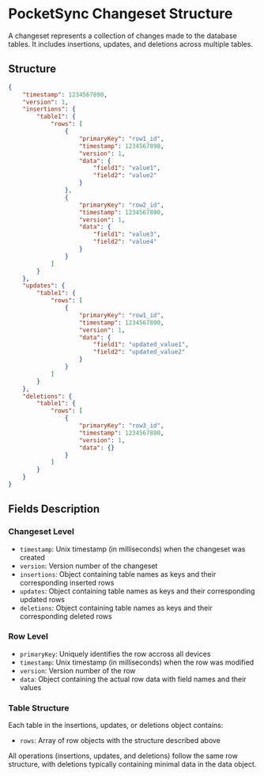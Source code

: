 # PocketSync Changeset Structure

A changeset represents a collection of changes made to the database tables. It includes insertions, updates, and deletions across multiple tables.

## Structure

```json
{
    "timestamp": 1234567890,
    "version": 1,
    "insertions": {
        "table1": {
            "rows": [
                {
                    "primaryKey": "row1_id",
                    "timestamp": 1234567890,
                    "version": 1,
                    "data": {
                        "field1": "value1",
                        "field2": "value2"
                    }
                },
                {
                    "primaryKey": "row2_id",
                    "timestamp": 1234567890,
                    "version": 1,
                    "data": {
                        "field1": "value3",
                        "field2": "value4"
                    }
                }
            ]
        }
    },
    "updates": {
        "table1": {
            "rows": [
                {
                    "primaryKey": "row1_id",
                    "timestamp": 1234567890,
                    "version": 1,
                    "data": {
                        "field1": "updated_value1",
                        "field2": "updated_value2"
                    }
                }
            ]
        }
    },
    "deletions": {
        "table1": {
            "rows": [
                {
                    "primaryKey": "row3_id",
                    "timestamp": 1234567890,
                    "version": 1,
                    "data": {}
                }
            ]
        }
    }
}
```

## Fields Description

### Changeset Level
- `timestamp`: Unix timestamp (in milliseconds) when the changeset was created
- `version`: Version number of the changeset
- `insertions`: Object containing table names as keys and their corresponding inserted rows
- `updates`: Object containing table names as keys and their corresponding updated rows
- `deletions`: Object containing table names as keys and their corresponding deleted rows

### Row Level
- `primaryKey`: Uniquely identifies the row accross all devices
- `timestamp`: Unix timestamp (in milliseconds) when the row was modified
- `version`: Version number of the row
- `data`: Object containing the actual row data with field names and their values

### Table Structure
Each table in the insertions, updates, or deletions object contains:
- `rows`: Array of row objects with the structure described above

All operations (insertions, updates, and deletions) follow the same row structure, with deletions typically containing minimal data in the data object.